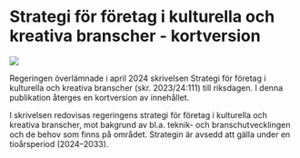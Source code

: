 # Strategi för företag  i kulturella och kreativa  branscher - kortversion

![](/contentassets/bfd30486541f4bc6bdc0c044b2138fe8/strategi-for-foretag-i-kulturella-och-kreativa-branscher---kortversion.jpg?width=150&quality=85)

Regeringen överlämnade i april 2024 skrivelsen Strategi för företag i kulturella och kreativa branscher (skr. 2023/24:111) till riksdagen. I denna publikation återges en kortversion av innehållet.

I skrivelsen redovisas regeringens strategi för företag i kulturella och kreativa branscher, mot bakgrund av bl.a. teknik- och branschutvecklingen och de behov som finns på området. Strategin är avsedd att gälla under en tioårsperiod (2024–2033).
